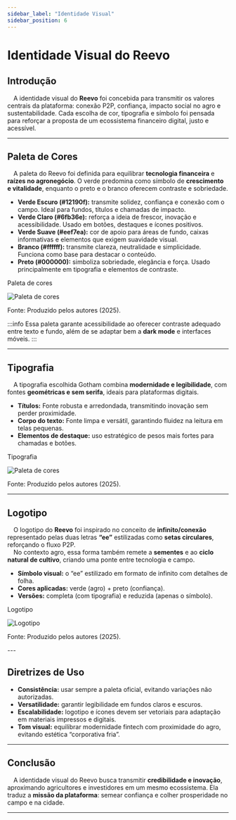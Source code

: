 ```yaml
---
sidebar_label: "Identidade Visual"
sidebar_position: 6
---
```


# Identidade Visual do Reevo

## Introdução

&emsp;A identidade visual do **Reevo** foi concebida para transmitir os valores centrais da plataforma: conexão P2P, confiança, impacto social no agro e sustentabilidade. Cada escolha de cor, tipografia e símbolo foi pensada para reforçar a proposta de um ecossistema financeiro digital, justo e acessível.

---

## Paleta de Cores

&emsp;A paleta do Reevo foi definida para equilibrar **tecnologia financeira** e **raízes no agronegócio**. O verde predomina como símbolo de **crescimento e vitalidade**, enquanto o preto e o branco oferecem contraste e sobriedade.  

- **Verde Escuro (#12190f):** transmite solidez, confiança e conexão com o campo. Ideal para fundos, títulos e chamadas de impacto.  
- **Verde Claro (#6fb36e):** reforça a ideia de frescor, inovação e acessibilidade. Usado em botões, destaques e ícones positivos.  
- **Verde Suave (#eef7ea):** cor de apoio para áreas de fundo, caixas informativas e elementos que exigem suavidade visual.  
- **Branco (#ffffff):** transmite clareza, neutralidade e simplicidade. Funciona como base para destacar o conteúdo.  
- **Preto (#000000):** simboliza sobriedade, elegância e força. Usado principalmente em tipografia e elementos de contraste.  

<p style={{textAlign: 'center'}}>Paleta de cores</p>
<div style={{margin: 15}}>
  <div style={{textAlign: 'center'}}>
        <img src={require("../../static/img/paleta_cores.png").default} style={{width: 800}} alt="Paleta de cores" />
        <br/>
    </div>
</div>
<p style={{textAlign: 'center'}}> Fonte: Produzido pelos autores (2025).</p>

:::info
Essa paleta garante acessibilidade ao oferecer contraste adequado entre texto e fundo, além de se adaptar bem a **dark mode** e interfaces móveis.
:::

---

## Tipografia

&emsp;A tipografia escolhida Gotham combina **modernidade e legibilidade**, com fontes **geométricas e sem serifa**, ideais para plataformas digitais.  

- **Títulos:** Fonte robusta e arredondada, transmitindo inovação sem perder proximidade.  
- **Corpo do texto:** Fonte limpa e versátil, garantindo fluidez na leitura em telas pequenas.  
- **Elementos de destaque:** uso estratégico de pesos mais fortes para chamadas e botões.  

<p style={{textAlign: 'center'}}>Tipografia</p>
<div style={{margin: 15}}>
  <div style={{textAlign: 'center'}}>
        <img src={require("../../static/img/tipografia.png").default} style={{width: 800}} alt="Paleta de cores" />
        <br/>
    </div>
</div>
<p style={{textAlign: 'center'}}> Fonte: Produzido pelos autores (2025).</p>

---

## Logotipo

&emsp;O logotipo do **Reevo** foi inspirado no conceito de **infinito/conexão** representado pelas duas letras **“ee”** estilizadas como **setas circulares**, reforçando o fluxo P2P.  
&emsp;No contexto agro, essa forma também remete a **sementes** e ao **ciclo natural de cultivo**, criando uma ponte entre tecnologia e campo.

- **Símbolo visual:** o “ee” estilizado em formato de infinito com detalhes de folha.  
- **Cores aplicadas:** verde (agro) + preto (confiança).  
- **Versões:** completa (com tipografia) e reduzida (apenas o símbolo).  

<p style={{textAlign: 'center'}}>Logotipo</p>
<div style={{margin: 15}}>
  <div style={{textAlign: 'center'}}>
        <img src={require("../../static/img/logo.png").default} style={{width: 800}} alt="Logotipo" />
        <br/>
    </div>
</div>
<p style={{textAlign: 'center'}}> Fonte: Produzido pelos autores (2025).</p>
---


## Diretrizes de Uso

- **Consistência:** usar sempre a paleta oficial, evitando variações não autorizadas.  
- **Versatilidade:** garantir legibilidade em fundos claros e escuros.  
- **Escalabilidade:** logotipo e ícones devem ser vetoriais para adaptação em materiais impressos e digitais.  
- **Tom visual:** equilibrar modernidade fintech com proximidade do agro, evitando estética “corporativa fria”.


---

## Conclusão

&emsp;A identidade visual do Reevo busca transmitir **credibilidade e inovação**, aproximando agricultores e investidores em um mesmo ecossistema. Ela traduz a **missão da plataforma**: semear confiança e colher prosperidade no campo e na cidade.  

---
